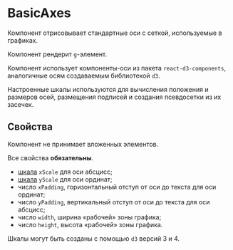 # BasicAxes

Компонент отрисовывает стандартные оси с сеткой, используемые в графиках.

Компонент рендерит `g`-элемент.

Компонент использует компоненты-оси из пакета `react-d3-components`, аналогичные осям создаваемым библиотекой `d3`.

Настроенные шкалы используются для вычисления положения и размеров осей, размещения подписей и создания псевдосетки из их засечек.

## Свойства

Компонент не принимает вложенных элементов.

Все свойства **обязательны**.

- [шкала](https://github.com/d3/d3-scale#continuous-scales) `xScale` для оси абсцисс;
- [шкала](https://github.com/d3/d3-scale#continuous-scales) `yScale` для оси ординат;
- число `xPadding`, горизонтальный отступ от оси до текста для оси ординат;
- число `yPadding`, вертикальный отступ от оси до текста для оси абсцисс;
- число `width`, ширина «рабочей» зоны графика;
- число `height`, высота «рабочей» зоны графика.

Шкалы могут быть созданы с помощью `d3` версий 3 и 4.
